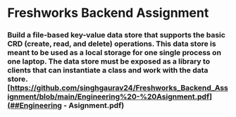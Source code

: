 # Freshworks Backend Assignment
### Build a file-based key-value data store that supports the basic CRD (create, read, and delete) operations. This data store is meant to be used as a local storage for one single process on one laptop. The data store must be exposed as a library to clients that can instantiate a class and work with the data store.[https://github.com/singhgaurav24/Freshworks_Backend_Assignment/blob/main/Engineering%20-%20Asignment.pdf](##Engineering - Asignment.pdf)
